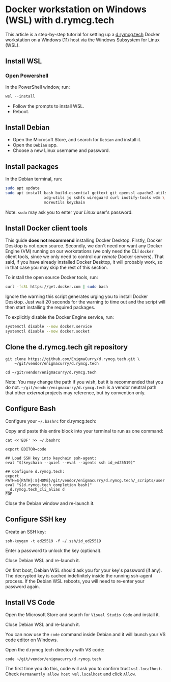 # Docker workstation on Windows (WSL) with d.rymcg.tech

This article is a step-by-step tutorial for setting up a
[d.rymcg.tech](https://github.com/EnigmaCurry/d.rymcg.tech) Docker
workstation on a Windows (11) host via the Windows Subsystem for Linux
(WSL).

## Install WSL

### Open Powershell

In the PowerShell window, run:

```powershell
wsl --install
```

* Follow the prompts to install WSL.
* Reboot.

## Install Debian

* Open the Microsoft Store, and search for `Debian` and install it.
* Open the `Debian` app.
* Choose a new Linux username and password.

## Install packages

In the Debian terminal, run:

```bash
sudo apt update
sudo apt install bash build-essential gettext git openssl apache2-utils \
                 xdg-utils jq sshfs wireguard curl inotify-tools w3m \
                 moreutils keychain
```

Note: `sudo` may ask you to enter your *Linux* user's password.

## Install Docker client tools

This guide **does not recommend** installing Docker Desktop. Firstly,
Docker Desktop is not open source. Secondly, we don't need nor want
any Docker Engine (VM) running on our workstations (we only need the
CLI `docker` client tools, since we only need to control our *remote*
Docker servers). That said, if you have already installed Docker
Desktop, it will probably work, so in that case you may skip the rest
of this section.

To install the open source Docker tools, run:

```bash
curl -fsSL https://get.docker.com | sudo bash
```

Ignore the warning this script generates urging you to install Docker
Desktop. Just wait 20 seconds for the warning to time out and the
script will then start installing the required packages.

To explicitly disable the Docker Engine service, run:

```bash
systemctl disable --now docker.service
systemctl disable --now docker.socket
```

## Clone the d.rymcg.tech git repository

```
git clone https://github.com/EnigmaCurry/d.rymcg.tech.git \
    ~/git/vendor/enigmacurry/d.rymcg.tech

cd ~/git/vendor/enigmacurry/d.rymcg.tech
```

Note: You may change the path if you wish, but it is recommended that
you do not. `~/git/vendor/enigmacurry/d.rymcg.tech` is a vendor
neutral path that other *external* projects may reference, but by
convention only.

## Configure Bash

Configure your `~/.bashrc` for d.rymcg.tech:

Copy and paste this entire block into your terminal to run as one command:

```
cat <<'EOF' >> ~/.bashrc

export EDITOR=code

## Load SSH key into keychain ssh-agent:
eval "$(keychain --quiet --eval --agents ssh id_ed25519)"

## Configure d.rymcg.tech:
export PATH=${PATH}:${HOME}/git/vendor/enigmacurry/d.rymcg.tech/_scripts/user
eval "$(d.rymcg.tech completion bash)"
__d.rymcg.tech_cli_alias d
EOF
```

Close the Debian window and re-launch it.

## Configure SSH key

Create an SSH key:

```
ssh-keygen -t ed25519 -f ~/.ssh/id_ed25519
```

Enter a password to unlock the key (optional).

Close Debian WSL and re-launch it. 

On first boot, Debian WSL should ask you for your key's password (if
any). The decrypted key is cached indefinitely inside the running
ssh-agent process. If the Debian WSL reboots, you will need to
re-enter your password again.

## Install VS Code

Open the Microsoft Store and search for `Visual Studio Code` and
install it.

Close Debian WSL and re-launch it.

You can now use the `code` command inside Debian and it will launch
your VS code editor on Windows.

Open the d.rymcg.tech directory with VS code:

```
code ~/git/vendor/enigmacurry/d.rymcg.tech
```

The first time you do this, code will ask you to confirm trust
`wsl.localhost`. Check `Permanently allow host wsl.localhost` and
click `Allow`.
